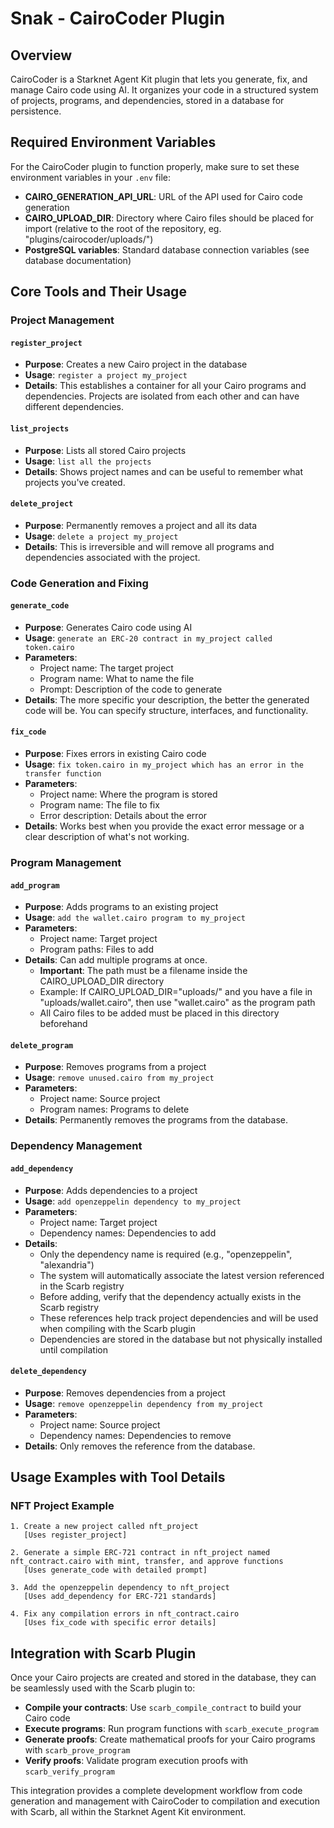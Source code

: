 # Snak - CairoCoder Plugin

## Overview

CairoCoder is a Starknet Agent Kit plugin that lets you generate, fix, and manage Cairo code using AI. It organizes your code in a structured system of projects, programs, and dependencies, stored in a database for persistence.

## Required Environment Variables

For the CairoCoder plugin to function properly, make sure to set these environment variables in your `.env` file:

- **CAIRO_GENERATION_API_URL**: URL of the API used for Cairo code generation
- **CAIRO_UPLOAD_DIR**: Directory where Cairo files should be placed for import (relative to the root of the repository, eg. "plugins/cairocoder/uploads/")
- **PostgreSQL variables**: Standard database connection variables (see database documentation)

## Core Tools and Their Usage

### Project Management

#### `register_project`

- **Purpose**: Creates a new Cairo project in the database
- **Usage**: `register a project my_project`
- **Details**: This establishes a container for all your Cairo programs and dependencies. Projects are isolated from each other and can have different dependencies.

#### `list_projects`

- **Purpose**: Lists all stored Cairo projects
- **Usage**: `list all the projects`
- **Details**: Shows project names and can be useful to remember what projects you've created.

#### `delete_project`

- **Purpose**: Permanently removes a project and all its data
- **Usage**: `delete a project my_project`
- **Details**: This is irreversible and will remove all programs and dependencies associated with the project.

### Code Generation and Fixing

#### `generate_code`

- **Purpose**: Generates Cairo code using AI
- **Usage**: `generate an ERC-20 contract in my_project called token.cairo`
- **Parameters**:
  - Project name: The target project
  - Program name: What to name the file
  - Prompt: Description of the code to generate
- **Details**: The more specific your description, the better the generated code will be. You can specify structure, interfaces, and functionality.

#### `fix_code`

- **Purpose**: Fixes errors in existing Cairo code
- **Usage**: `fix token.cairo in my_project which has an error in the transfer function`
- **Parameters**:
  - Project name: Where the program is stored
  - Program name: The file to fix
  - Error description: Details about the error
- **Details**: Works best when you provide the exact error message or a clear description of what's not working.

### Program Management

#### `add_program`

- **Purpose**: Adds programs to an existing project
- **Usage**: `add the wallet.cairo program to my_project`
- **Parameters**:
  - Project name: Target project
  - Program paths: Files to add
- **Details**: Can add multiple programs at once.
  - **Important**: The path must be a filename inside the CAIRO_UPLOAD_DIR directory
  - Example: If CAIRO_UPLOAD_DIR="uploads/" and you have a file in "uploads/wallet.cairo", then use "wallet.cairo" as the program path
  - All Cairo files to be added must be placed in this directory beforehand

#### `delete_program`

- **Purpose**: Removes programs from a project
- **Usage**: `remove unused.cairo from my_project`
- **Parameters**:
  - Project name: Source project
  - Program names: Programs to delete
- **Details**: Permanently removes the programs from the database.

### Dependency Management

#### `add_dependency`

- **Purpose**: Adds dependencies to a project
- **Usage**: `add openzeppelin dependency to my_project`
- **Parameters**:
  - Project name: Target project
  - Dependency names: Dependencies to add
- **Details**:
  - Only the dependency name is required (e.g., "openzeppelin", "alexandria")
  - The system will automatically associate the latest version referenced in the Scarb registry
  - Before adding, verify that the dependency actually exists in the Scarb registry
  - These references help track project dependencies and will be used when compiling with the Scarb plugin
  - Dependencies are stored in the database but not physically installed until compilation

#### `delete_dependency`

- **Purpose**: Removes dependencies from a project
- **Usage**: `remove openzeppelin dependency from my_project`
- **Parameters**:
  - Project name: Source project
  - Dependency names: Dependencies to remove
- **Details**: Only removes the reference from the database.

## Usage Examples with Tool Details

### NFT Project Example

```
1. Create a new project called nft_project
   [Uses register_project]

2. Generate a simple ERC-721 contract in nft_project named nft_contract.cairo with mint, transfer, and approve functions
   [Uses generate_code with detailed prompt]

3. Add the openzeppelin dependency to nft_project
   [Uses add_dependency for ERC-721 standards]

4. Fix any compilation errors in nft_contract.cairo
   [Uses fix_code with specific error details]
```

## Integration with Scarb Plugin

Once your Cairo projects are created and stored in the database, they can be seamlessly used with the Scarb plugin to:

- **Compile your contracts**: Use `scarb_compile_contract` to build your Cairo code
- **Execute programs**: Run program functions with `scarb_execute_program`
- **Generate proofs**: Create mathematical proofs for your Cairo programs with `scarb_prove_program`
- **Verify proofs**: Validate program execution proofs with `scarb_verify_program`

This integration provides a complete development workflow from code generation and management with CairoCoder to compilation and execution with Scarb, all within the Starknet Agent Kit environment.
